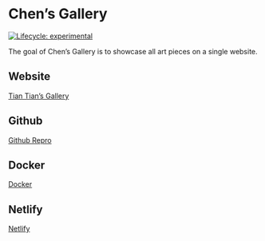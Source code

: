 
<!-- README.md is generated from README.Rmd. Please edit that file -->

# Chen’s Gallery

<!-- badges: start -->

[![Lifecycle:
experimental](https://img.shields.io/badge/lifecycle-experimental-orange.svg)](https://www.tidyverse.org/lifecycle/#experimental)
<!-- badges: end -->

The goal of Chen’s Gallery is to showcase all art pieces on a single
website.

## Website

[Tian Tian’s Gallery](https://tiantiandegallery.netlify.app/)

## Github

[Github Repro](https://github.com/deadhand777/chensgallery)

## Docker

[Docker](https://www.docker.com/)

## Netlify

[Netlify](https://app.netlify.com/teams/chris-schulz13/overview)
